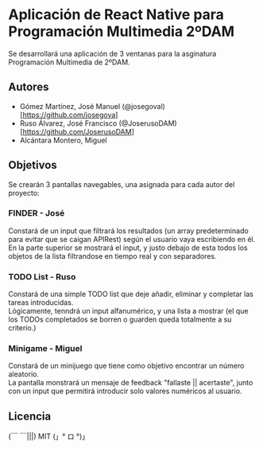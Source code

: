 # Aplicación de React Native para Programación Multimedia 2ºDAM

Se desarrollará una aplicación de 3 ventanas para la asginatura Programación Multimedia de 2ºDAM.

## Autores

- Gómez Martínez, José Manuel (@josegoval)[https://github.com/josegova]
- Ruso Álvarez, José Francisco (@JoserusoDAM)[https://github.com/JoserusoDAM]
- Alcántara Montero, Miguel

## Objetivos

Se crearán 3 pantallas navegables, una asignada para cada autor del proyecto:

### FINDER - José

Constará de un input que filtrará los resultados (un array predeterminado para evitar que se caigan APIRest) según el usuario vaya escribiendo en él. <br/>
En la parte superior se mostrará el input, y justo debajo de esta todos los objetos de la lista filtrandose en tiempo real y con
separadores.

### TODO List - Ruso

Constará de una simple TODO list que deje añadir, eliminar y completar las tareas introducidas. <br/>
Lógicamente, tenndrá un input alfanumérico, y una lista a mostrar (el que los TODOs completados se borren o guarden
queda totalmente a su criterio.)

### Minigame - Miguel

Constará de un minijuego que tiene como objetivo encontrar un número aleatorio. <br/>
La pantalla monstrará un mensaje de feedback "fallaste || acertaste", junto con un input que permitirá introducir
solo valores numéricos al usuario.

## Licencia

(￣ ￣|||) MIT (」° ロ °)」
